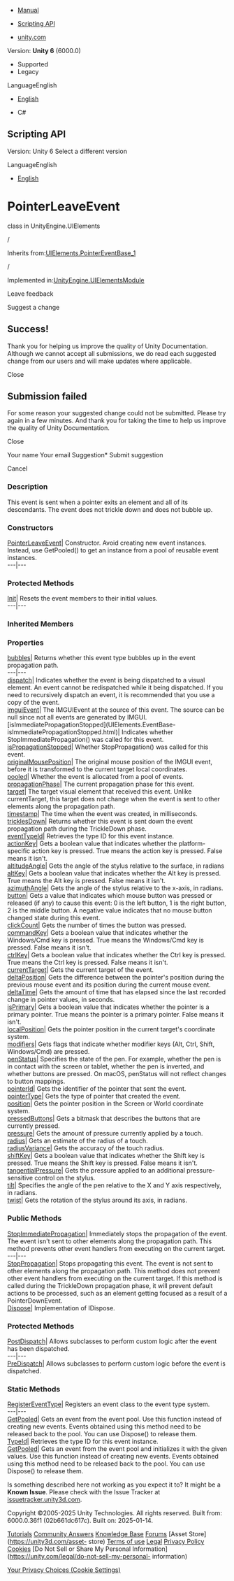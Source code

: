 [ ]()

  * [Manual](../Manual/index.html)
  * [Scripting API](../ScriptReference/index.html)

  * [unity.com](https://unity.com/)

Version: **Unity 6** (6000.0)

  * Supported
  * Legacy

LanguageEnglish

  * [English]()

  * C#

[ ](https://docs.unity3d.com)

## Scripting API

Version: Unity 6 Select a different version

LanguageEnglish

  * [English]()

# PointerLeaveEvent

class in UnityEngine.UIElements

/

Inherits
from:[UIElements.PointerEventBase_1](UIElements.PointerEventBase_1.html)

/

Implemented
in:[UnityEngine.UIElementsModule](UnityEngine.UIElementsModule.html)

Leave feedback

Suggest a change

## Success!

Thank you for helping us improve the quality of Unity Documentation. Although
we cannot accept all submissions, we do read each suggested change from our
users and will make updates where applicable.

Close

## Submission failed

For some reason your suggested change could not be submitted. Please <a>try
again</a> in a few minutes. And thank you for taking the time to help us
improve the quality of Unity Documentation.

Close

Your name Your email Suggestion* Submit suggestion

Cancel

[ ]()

### Description

This event is sent when a pointer exits an element and all of its descendants.
The event does not trickle down and does not bubble up.

### Constructors

[PointerLeaveEvent](UIElements.PointerLeaveEvent-ctor.html)|  Constructor.
Avoid creating new event instances. Instead, use GetPooled() to get an
instance from a pool of reusable event instances.  
---|---  
  
### Protected Methods

[Init](UIElements.PointerLeaveEvent.Init.html)|  Resets the event members to
their initial values.  
---|---  
  
### Inherited Members

### Properties

[bubbles](UIElements.EventBase-bubbles.html)|  Returns whether this event type
bubbles up in the event propagation path.  
---|---  
[dispatch](UIElements.EventBase-dispatch.html)|  Indicates whether the event
is being dispatched to a visual element. An event cannot be redispatched while
it being dispatched. If you need to recursively dispatch an event, it is
recommended that you use a copy of the event.  
[imguiEvent](UIElements.EventBase-imguiEvent.html)|  The IMGUIEvent at the
source of this event. The source can be null since not all events are
generated by IMGUI.  
[isImmediatePropagationStopped](UIElements.EventBase-
isImmediatePropagationStopped.html)|  Indicates whether
StopImmediatePropagation() was called for this event.  
[isPropagationStopped](UIElements.EventBase-isPropagationStopped.html)|
Whether StopPropagation() was called for this event.  
[originalMousePosition](UIElements.EventBase-originalMousePosition.html)|  The
original mouse position of the IMGUI event, before it is transformed to the
current target local coordinates.  
[pooled](UIElements.EventBase-pooled.html)|  Whether the event is allocated
from a pool of events.  
[propagationPhase](UIElements.EventBase-propagationPhase.html)|  The current
propagation phase for this event.  
[target](UIElements.EventBase-target.html)|  The target visual element that
received this event. Unlike currentTarget, this target does not change when
the event is sent to other elements along the propagation path.  
[timestamp](UIElements.EventBase-timestamp.html)|  The time when the event was
created, in milliseconds.  
[tricklesDown](UIElements.EventBase-tricklesDown.html)|  Returns whether this
event is sent down the event propagation path during the TrickleDown phase.  
[eventTypeId](UIElements.EventBase_1-eventTypeId.html)|  Retrieves the type ID
for this event instance.  
[actionKey](UIElements.PointerEventBase_1-actionKey.html)|  Gets a boolean
value that indicates whether the platform-specific action key is pressed. True
means the action key is pressed. False means it isn't.  
[altitudeAngle](UIElements.PointerEventBase_1-altitudeAngle.html)|  Gets the
angle of the stylus relative to the surface, in radians  
[altKey](UIElements.PointerEventBase_1-altKey.html)|  Gets a boolean value
that indicates whether the Alt key is pressed. True means the Alt key is
pressed. False means it isn't.  
[azimuthAngle](UIElements.PointerEventBase_1-azimuthAngle.html)|  Gets the
angle of the stylus relative to the x-axis, in radians.  
[button](UIElements.PointerEventBase_1-button.html)|  Gets a value that
indicates which mouse button was pressed or released (if any) to cause this
event: 0 is the left button, 1 is the right button, 2 is the middle button. A
negative value indicates that no mouse button changed state during this event.  
[clickCount](UIElements.PointerEventBase_1-clickCount.html)|  Gets the number
of times the button was pressed.  
[commandKey](UIElements.PointerEventBase_1-commandKey.html)|  Gets a boolean
value that indicates whether the Windows/Cmd key is pressed. True means the
Windows/Cmd key is pressed. False means it isn't.  
[ctrlKey](UIElements.PointerEventBase_1-ctrlKey.html)|  Gets a boolean value
that indicates whether the Ctrl key is pressed. True means the Ctrl key is
pressed. False means it isn't.  
[currentTarget](UIElements.PointerEventBase_1-currentTarget.html)|  Gets the
current target of the event.  
[deltaPosition](UIElements.PointerEventBase_1-deltaPosition.html)|  Gets the
difference between the pointer's position during the previous mouse event and
its position during the current mouse event.  
[deltaTime](UIElements.PointerEventBase_1-deltaTime.html)|  Gets the amount of
time that has elapsed since the last recorded change in pointer values, in
seconds.  
[isPrimary](UIElements.PointerEventBase_1-isPrimary.html)|  Gets a boolean
value that indicates whether the pointer is a primary pointer. True means the
pointer is a primary pointer. False means it isn't.  
[localPosition](UIElements.PointerEventBase_1-localPosition.html)|  Gets the
pointer position in the current target's coordinate system.  
[modifiers](UIElements.PointerEventBase_1-modifiers.html)|  Gets flags that
indicate whether modifier keys (Alt, Ctrl, Shift, Windows/Cmd) are pressed.  
[penStatus](UIElements.PointerEventBase_1-penStatus.html)|  Specifies the
state of the pen. For example, whether the pen is in contact with the screen
or tablet, whether the pen is inverted, and whether buttons are pressed. On
macOS, penStatus will not reflect changes to button mappings.  
[pointerId](UIElements.PointerEventBase_1-pointerId.html)|  Gets the
identifier of the pointer that sent the event.  
[pointerType](UIElements.PointerEventBase_1-pointerType.html)|  Gets the type
of pointer that created the event.  
[position](UIElements.PointerEventBase_1-position.html)|  Gets the pointer
position in the Screen or World coordinate system.  
[pressedButtons](UIElements.PointerEventBase_1-pressedButtons.html)|  Gets a
bitmask that describes the buttons that are currently pressed.  
[pressure](UIElements.PointerEventBase_1-pressure.html)|  Gets the amount of
pressure currently applied by a touch.  
[radius](UIElements.PointerEventBase_1-radius.html)|  Gets an estimate of the
radius of a touch.  
[radiusVariance](UIElements.PointerEventBase_1-radiusVariance.html)|  Gets the
accuracy of the touch radius.  
[shiftKey](UIElements.PointerEventBase_1-shiftKey.html)|  Gets a boolean value
that indicates whether the Shift key is pressed. True means the Shift key is
pressed. False means it isn't.  
[tangentialPressure](UIElements.PointerEventBase_1-tangentialPressure.html)|
Gets the pressure applied to an additional pressure-sensitive control on the
stylus.  
[tilt](UIElements.PointerEventBase_1-tilt.html)|  Specifies the angle of the
pen relative to the X and Y axis respectively, in radians.  
[twist](UIElements.PointerEventBase_1-twist.html)|  Gets the rotation of the
stylus around its axis, in radians.  
  
### Public Methods

[StopImmediatePropagation](UIElements.EventBase.StopImmediatePropagation.html)|
Immediately stops the propagation of the event. The event isn't sent to other
elements along the propagation path. This method prevents other event handlers
from executing on the current target.  
---|---  
[StopPropagation](UIElements.EventBase.StopPropagation.html)|  Stops
propagating this event. The event is not sent to other elements along the
propagation path. This method does not prevent other event handlers from
executing on the current target. If this method is called during the
TrickleDown propagation phase, it will prevent default actions to be
processed, such as an element getting focused as a result of a
PointerDownEvent.  
[Dispose](UIElements.EventBase_1.Dispose.html)|  Implementation of IDispose.  
  
### Protected Methods

[PostDispatch](UIElements.EventBase.PostDispatch.html)|  Allows subclasses to
perform custom logic after the event has been dispatched.  
---|---  
[PreDispatch](UIElements.EventBase.PreDispatch.html)|  Allows subclasses to
perform custom logic before the event is dispatched.  
  
### Static Methods

[RegisterEventType](UIElements.EventBase.RegisterEventType.html)|  Registers
an event class to the event type system.  
---|---  
[GetPooled](UIElements.EventBase_1.GetPooled.html)|  Gets an event from the
event pool. Use this function instead of creating new events. Events obtained
using this method need to be released back to the pool. You can use Dispose()
to release them.  
[TypeId](UIElements.EventBase_1.TypeId.html)|  Retrieves the type ID for this
event instance.  
[GetPooled](UIElements.PointerEventBase_1.GetPooled.html)|  Gets an event from
the event pool and initializes it with the given values. Use this function
instead of creating new events. Events obtained using this method need to be
released back to the pool. You can use Dispose() to release them.  
  
Is something described here not working as you expect it to? It might be a
**Known Issue**. Please check with the Issue Tracker at
[issuetracker.unity3d.com](https://issuetracker.unity3d.com).

Copyright ©2005-2025 Unity Technologies. All rights reserved. Built from:
6000.0.36f1 (02b661dc617c). Built on: 2025-01-14.

[Tutorials](https://unity3d.com/learn) [Community
Answers](https://answers.unity3d.com) [Knowledge
Base](https://support.unity3d.com/hc/en-us)
[Forums](https://forum.unity3d.com) [Asset Store](https://unity3d.com/asset-
store) [Terms of use](https://docs.unity3d.com/Manual/TermsOfUse.html)
[Legal](https://unity.com/legal) [Privacy
Policy](https://unity.com/legal/privacy-policy)
[Cookies](https://unity.com/legal/cookie-policy) [Do Not Sell or Share My
Personal Information](https://unity.com/legal/do-not-sell-my-personal-
information)

[Your Privacy Choices (Cookie Settings)](javascript:void\(0\);)

